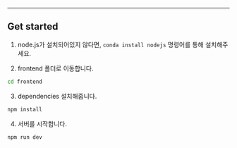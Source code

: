 
---


## Get started

1. node.js가 설치되어있지 않다면, ```conda install nodejs``` 명령어를 통해 설치해주세요.

2. frontend 폴더로 이동합니다.
```bash
cd frontend
```

3. dependencies 설치해줍니다.
```bash
npm install
```

4. 서버를 시작합니다.
```bash
npm run dev
```